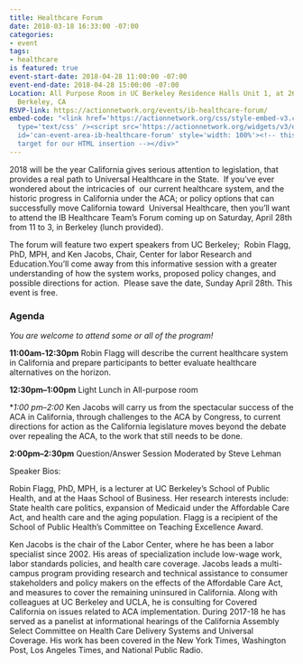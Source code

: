 ```yaml
---
title: Healthcare Forum
date: 2018-03-18 16:33:00 -07:00
categories:
- event
tags:
- healthcare
is featured: true
event-start-date: 2018-04-28 11:00:00 -07:00
event-end-date: 2018-04-28 15:00:00 -07:00
Location: All Purpose Room in UC Berkeley Residence Halls Unit 1, at 2650 Durant Avenue,
  Berkeley, CA
RSVP-link: https://actionnetwork.org/events/ib-healthcare-forum/
embed-code: "<link href='https://actionnetwork.org/css/style-embed-v3.css' rel='stylesheet'
  type='text/css' /><script src='https://actionnetwork.org/widgets/v3/event/ib-healthcare-forum?format=js&source=widget'></script><div
  id='can-event-area-ib-healthcare-forum' style='width: 100%'><!-- this div is the
  target for our HTML insertion --></div>"
---
```


2018 will be the year California gives serious attention to legislation, that provides a real path to Universal Healthcare in the State.  If you’ve ever wondered about the intricacies of  our current healthcare system, and the historic progress in California under the ACA; or policy options that can successfully move California toward  Universal Healthcare, then you’ll want to attend the IB Healthcare Team’s Forum coming up on Saturday, April 28th from 11 to 3, in Berkeley (lunch provided).

The forum will feature two expert speakers from UC Berkeley;  Robin Flagg, PhD, MPH, and Ken Jacobs, Chair, Center for labor Research and Education.You’ll come away from this informative session with a greater understanding of how the system works, proposed policy changes, and possible directions for action.  Please save the date, Sunday April 28th. This event is free.

### Agenda

_You are welcome to attend some or all of the program!_

**11:00am-12:30pm** Robin Flagg will describe the current healthcare system in California and prepare participants to better evaluate healthcare alternatives on the horizon.
 
**12:30pm–1:00pm** Light Lunch in All-purpose room

**1:00 pm–2:00* Ken Jacobs will carry us from the spectacular success of the ACA in
California, through challenges to the ACA by Congress, to current directions for action
as the California legislature moves beyond the debate over repealing the ACA, to the work that still needs to be done.

**2:00pm–2:30pm** Question/Answer Session Moderated by Steve Lehman

Speaker Bios:

Robin Flagg, PhD, MPH, is a lecturer at UC Berkeley’s School of Public Health, and at the Haas  School of Business. Her research interests include: State health care politics, expansion of Medicaid under the Affordable Care Act, and health care and the aging population. Flagg is a recipient of the School of Public Health’s Committee on Teaching Excellence Award.
 
Ken Jacobs is the chair of the Labor Center, where he has been a labor specialist since 2002.  His areas of specialization include low-wage work, labor standards policies, and health care coverage.  Jacobs leads a multi-campus program providing research and technical assistance to consumer stakeholders and policy makers on the effects of the Affordable Care Act, and measures to cover the remaining uninsured in California.  Along with colleagues at UC Berkeley and UCLA, he is consulting for Covered California on issues related to ACA implementation. During 2017-18 he has served as a panelist at  informational hearings of the California Assembly Select Committee on Health Care Delivery Systems and Universal Coverage. His work has been covered in the New York Times, Washington Post, Los Angeles Times, and National Public Radio.